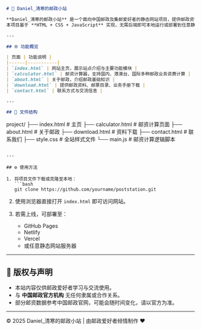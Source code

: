 ```markdown
# 📮 Daniel_清寒的邮政小站

**Daniel_清寒的邮政小站** 是一个面向中国邮政及集邮爱好者的静态网站项目，提供邮政资讯、邮资计算、资料下载与交流功能。  
本项目基于 **HTML + CSS + JavaScript** 实现，无需后端即可本地运行或部署到任意静态网页托管平台（如 GitHub Pages）。

---

## 🌐 功能概览

| 页面 | 功能说明 |
|------|-----------|
| `index.html` | 网站主页，展示站点介绍与主要功能模块 |
| `calculator.html` | 邮资计算器，支持国内、港澳台、国际多种邮政业务资费计算 |
| `about.html` | 关于邮政，介绍邮政基础知识 |
| `download.html` | 提供邮政资料、邮票目录、业务手册下载 |
| `contact.html` | 联系方式与交流信息 |

---

## 🧭 文件结构

```

project/
├── index.html              # 主页
├── calculator.html         # 邮资计算页面
├── about.html              # 关于邮政
├── download.html           # 资料下载
├── contact.html            # 联系我们
├── style.css               # 全站样式文件
└── main.js                 # 邮资计算逻辑脚本

````

---

## ⚙️ 使用方法

1. 将项目文件下载或克隆至本地：
   ```bash
   git clone https://github.com/yourname/poststation.git
````

2. 使用浏览器直接打开 `index.html` 即可访问网站。
3. 若需上线，可部署至：

   * GitHub Pages
   * Netlify
   * Vercel
   * 或任意静态网站服务器

---

## 🧾 版权与声明

* 本站内容仅供邮政爱好者学习与交流使用。
* 与 **中国邮政官方机构** 无任何隶属或合作关系。
* 部分邮资数据参考中国邮政官网，可能会随时间变化，请以官方为准。

---

© 2025 Daniel_清寒的邮政小站 | 由邮政爱好者倾情制作 ❤️

```
```

